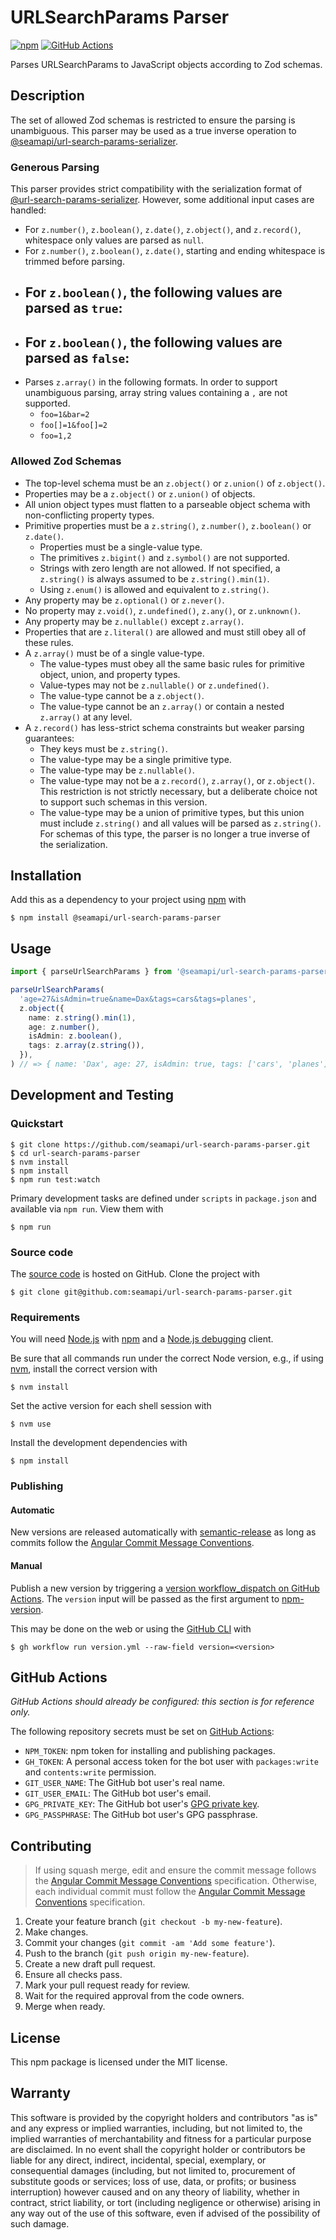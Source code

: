 # URLSearchParams Parser

[![npm](https://img.shields.io/npm/v/@seamapi/url-search-params-parser.svg)](https://www.npmjs.com/package/@seamapi/url-search-params-parser)
[![GitHub Actions](https://github.com/seamapi/url-search-params-parser/actions/workflows/check.yml/badge.svg)](https://github.com/seamapi/url-search-params-parser/actions/workflows/check.yml)

Parses URLSearchParams to JavaScript objects according to Zod schemas.

## Description

The set of allowed Zod schemas is restricted to ensure the parsing is unambiguous.
This parser may be used as a true inverse operation to [@seamapi/url-search-params-serializer][@url-search-params-serializer].

[@url-search-params-serializer]: https://github.com/seamapi/url-search-params-serializer

### Generous Parsing

This parser provides strict compatibility with the serialization format of [@url-search-params-serializer].
However, some additional input cases are handled:

- For `z.number()`, `z.boolean()`, `z.date()`, `z.object()`, and `z.record()`,
  whitespace only values are parsed as `null`.
- For `z.number()`, `z.boolean()`, `z.date()`,
  starting and ending whitespace is trimmed  before parsing.
- For `z.boolean()`, the following values are parsed as `true`:
    -
- For `z.boolean()`, the following values are parsed as `false`:
    -
- Parses `z.array()` in the following formats.
  In order to support unambiguous parsing, array string values
  containing a `,` are not supported.
    - `foo=1&bar=2`
    - `foo[]=1&foo[]=2`
    - `foo=1,2`

### Allowed Zod Schemas

- The top-level schema must be an `z.object()` or `z.union()` of `z.object()`.
- Properties may be a `z.object()` or `z.union()` of objects.
- All union object types must flatten to a parseable object schema with non-conflicting property types.
- Primitive properties must be a `z.string()`, `z.number()`, `z.boolean()` or `z.date()`.
  - Properties must be a single-value type.
  - The primitives `z.bigint()` and `z.symbol()` are not supported.
  - Strings with zero length are not allowed.
    If not specified, a `z.string()` is always assumed to be `z.string().min(1)`.
  - Using `z.enum()` is allowed and equivalent to `z.string()`.
- Any property may be `z.optional()` or `z.never()`.
- No property may `z.void()`, `z.undefined()`, `z.any()`, or `z.unknown()`.
- Any property may be `z.nullable()` except `z.array()`.
- Properties that are `z.literal()` are allowed and must still obey all of these rules.
- A `z.array()` must be of a single value-type.
  - The value-types must obey all the same basic rules
    for primitive object, union, and property types.
  - Value-types may not be `z.nullable()` or `z.undefined()`.
  - The value-type cannot be a `z.object()`.
  - The value-type cannot be an `z.array()` or contain a nested `z.array()` at any level.
- A `z.record()` has less-strict schema constraints but weaker parsing guarantees:
  - They keys must be `z.string()`.
  - The value-type may be a single primitive type.
  - The value-type may be `z.nullable()`.
  - The value-type may not be a `z.record()`, `z.array()`, or `z.object()`.
    This restriction is not strictly necessary,
    but a deliberate choice not to support such schemas in this version.
  - The value-type may be a union of primitive types,
    but this union must include `z.string()` and all values will be parsed as `z.string()`.
    For schemas of this type, the parser is no longer a true inverse of the serialization.

## Installation

Add this as a dependency to your project using [npm] with

```
$ npm install @seamapi/url-search-params-parser
```

[npm]: https://www.npmjs.com/

## Usage

```ts
import { parseUrlSearchParams } from '@seamapi/url-search-params-parser'

parseUrlSearchParams(
  'age=27&isAdmin=true&name=Dax&tags=cars&tags=planes',
  z.object({
    name: z.string().min(1),
    age: z.number(),
    isAdmin: z.boolean(),
    tags: z.array(z.string()),
  }),
) // => { name: 'Dax', age: 27, isAdmin: true, tags: ['cars', 'planes'] }
```

## Development and Testing

### Quickstart

```
$ git clone https://github.com/seamapi/url-search-params-parser.git
$ cd url-search-params-parser
$ nvm install
$ npm install
$ npm run test:watch
```

Primary development tasks are defined under `scripts` in `package.json`
and available via `npm run`.
View them with

```
$ npm run
```

### Source code

The [source code] is hosted on GitHub.
Clone the project with

```
$ git clone git@github.com:seamapi/url-search-params-parser.git
```

[source code]: https://github.com/seamapi/url-search-params-parser

### Requirements

You will need [Node.js] with [npm] and a [Node.js debugging] client.

Be sure that all commands run under the correct Node version, e.g.,
if using [nvm], install the correct version with

```
$ nvm install
```

Set the active version for each shell session with

```
$ nvm use
```

Install the development dependencies with

```
$ npm install
```

[Node.js]: https://nodejs.org/
[Node.js debugging]: https://nodejs.org/en/docs/guides/debugging-getting-started/
[npm]: https://www.npmjs.com/
[nvm]: https://github.com/creationix/nvm

### Publishing

#### Automatic

New versions are released automatically with [semantic-release]
as long as commits follow the [Angular Commit Message Conventions].

[Angular Commit Message Conventions]: https://semantic-release.gitbook.io/semantic-release/#commit-message-format
[semantic-release]: https://semantic-release.gitbook.io/

#### Manual

Publish a new version by triggering a [version workflow_dispatch on GitHub Actions].
The `version` input will be passed as the first argument to [npm-version].

This may be done on the web or using the [GitHub CLI] with

```
$ gh workflow run version.yml --raw-field version=<version>
```

[GitHub CLI]: https://cli.github.com/
[npm-version]: https://docs.npmjs.com/cli/version
[version workflow_dispatch on GitHub Actions]: https://github.com/seamapi/url-search-params-parser/actions?query=workflow%3Aversion

## GitHub Actions

_GitHub Actions should already be configured: this section is for reference only._

The following repository secrets must be set on [GitHub Actions]:

- `NPM_TOKEN`: npm token for installing and publishing packages.
- `GH_TOKEN`: A personal access token for the bot user with
  `packages:write` and `contents:write` permission.
- `GIT_USER_NAME`: The GitHub bot user's real name.
- `GIT_USER_EMAIL`: The GitHub bot user's email.
- `GPG_PRIVATE_KEY`: The GitHub bot user's [GPG private key].
- `GPG_PASSPHRASE`: The GitHub bot user's GPG passphrase.

[GitHub Actions]: https://github.com/features/actions
[GPG private key]: https://github.com/marketplace/actions/import-gpg#prerequisites

## Contributing

> If using squash merge, edit and ensure the commit message follows the [Angular Commit Message Conventions] specification.
> Otherwise, each individual commit must follow the [Angular Commit Message Conventions] specification.

1. Create your feature branch (`git checkout -b my-new-feature`).
2. Make changes.
3. Commit your changes (`git commit -am 'Add some feature'`).
4. Push to the branch (`git push origin my-new-feature`).
5. Create a new draft pull request.
6. Ensure all checks pass.
7. Mark your pull request ready for review.
8. Wait for the required approval from the code owners.
9. Merge when ready.

[Angular Commit Message Conventions]: https://semantic-release.gitbook.io/semantic-release/#commit-message-format

## License

This npm package is licensed under the MIT license.

## Warranty

This software is provided by the copyright holders and contributors "as is" and
any express or implied warranties, including, but not limited to, the implied
warranties of merchantability and fitness for a particular purpose are
disclaimed. In no event shall the copyright holder or contributors be liable for
any direct, indirect, incidental, special, exemplary, or consequential damages
(including, but not limited to, procurement of substitute goods or services;
loss of use, data, or profits; or business interruption) however caused and on
any theory of liability, whether in contract, strict liability, or tort
(including negligence or otherwise) arising in any way out of the use of this
software, even if advised of the possibility of such damage.
